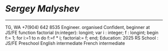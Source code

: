 # *Sergey Malyshev*
----

TG, WA +7(904) 642 8535
Engineer. organised Confident, 
beginner at JS/FE
function factorial (n:integer): longint;
    var i : integer; f : longint;
    begin
        f:= 1;
        for i:=1 to n do
            f:=f * i;
        factorial:= f;
    end;
Education: 2025 RS School : JS/FE Preschool
English intermediate
French intermediate